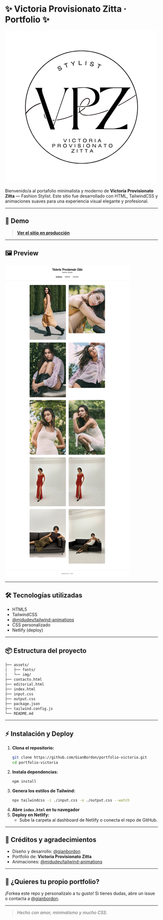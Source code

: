 # ✨ Victoria Provisionato Zitta · Portfolio ✨

![Preview del Portfolio](assets/img/logo.png)

Bienvenido/a al portafolio minimalista y moderno de **Victoria Provisionato Zitta** — Fashion Stylist. Este sitio fue desarrollado con HTML, TailwindCSS y animaciones suaves para una experiencia visual elegante y profesional.

---

## 🚀 Demo

> **[Ver el sitio en producción](https://porfoliovictoriazitta.netlify.app/)**

---

## 🖼️ Preview

![Preview de la Home](assets/img/preview.png)

---

## 🛠️ Tecnologías utilizadas

- HTML5
- TailwindCSS
- [@midudev/tailwind-animations](https://github.com/midudev/tailwind-animations)
- CSS personalizado
- Netlify (deploy)

---

## 📦 Estructura del proyecto

```
├── assets/
│   ├── fonts/
│   └── img/
├── contacto.html
├── editorial.html
├── index.html
├── input.css
├── output.css
├── package.json
├── tailwind.config.js
└── README.md
```

---

## ⚡ Instalación y Deploy

1. **Clona el repositorio:**
   ```bash
   git clone https://github.com/GianBordon/portfolio-victoria.git
   cd portfolio-victoria
   ```
2. **Instala dependencias:**
   ```bash
   npm install
   ```
3. **Genera los estilos de Tailwind:**
   ```bash
   npx tailwindcss -i ./input.css -o ./output.css --watch
   ```
4. **Abre `index.html` en tu navegador**
5. **Deploy en Netlify:**
   - Sube la carpeta al dashboard de Netlify o conecta el repo de GitHub.

---

## 🎨 Créditos y agradecimientos

- Diseño y desarrollo: [@gianbordon](https://github.com/GianBordon)
- Portfolio de: **Victoria Provisionato Zitta**
- Animaciones: [@midudev/tailwind-animations](https://github.com/midudev/tailwind-animations)

---

## 📸 ¿Quieres tu propio portfolio?

¡Forkea este repo y personalízalo a tu gusto! Si tienes dudas, abre un issue o contacta a [@gianbordon](https://github.com/GianBordon).

---

> _Hecho con amor, minimalismo y mucho CSS._ 